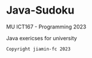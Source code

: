 # Java-Sudoku
MU ICT167 - Programming 2023

Java exericses for university

`Copyright jiamin-fc 2023`
